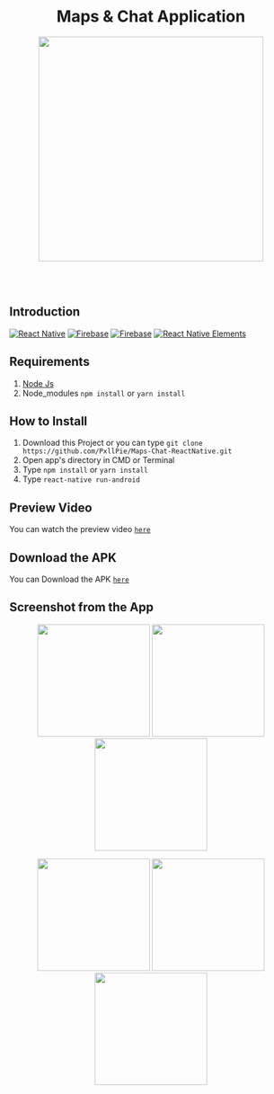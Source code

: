 <h1 align='center'>Maps & Chat Application</h1>

<p align='center'>
    <img width="400" src='https://user-images.githubusercontent.com/50565222/61575785-58362480-aafa-11e9-9840-9194bff32aba.png' />
</p>

<br>
<br>

## Introduction
[![React Native](https://img.shields.io/badge/React%20Native-0.59.9-black.svg?style=rounded-square)](https://facebook.github.io/react-native/)
[![Firebase](https://img.shields.io/badge/Firebase-6.3.0-edba13.svg?style=rounded-square)](https://firebase.google.com/?gclid=EAIaIQobChMI2qeqx_3C4wIVTiUrCh0i0QGfEAAYASAAEgIPNfD_BwE)
[![Firebase](https://img.shields.io/badge/React%20Native%20Maps-0.25.0-green.svg?style=rounded-square)](https://github.com/react-native-community/react-native-maps)
[![React Native Elements](https://img.shields.io/badge/React%20Native%20Elements-1.1.0-3d94ff.svg?style=rounded-square)](https://facebook.github.io/react-native/)

## Requirements
1. <a href="https://nodejs.org/en/download/">Node Js</a>
2. Node_modules ``` npm install ``` or ``` yarn install ```

## How to Install
1. Download this Project or you can type ``` git clone https://github.com/PxllPie/Maps-Chat-ReactNative.git ```
2. Open app's directory in CMD or Terminal
3. Type ` npm install ` or ` yarn install `
4. Type ` react-native run-android `

## Preview Video 
You can watch the preview video [`here`](https://drive.google.com/file/d/1W8lC66_Dl9MBedezKG7ZNQNa3WimEtsm/view?usp=sharing)

## Download the APK
You can Download the APK [`here`](https://drive.google.com/file/d/1W8lC66_Dl9MBedezKG7ZNQNa3WimEtsm/view?usp=sharing)


## Screenshot from the App
<p align='center'>
  <span>
      <image width="200" src="https://user-images.githubusercontent.com/50565222/61576157-61c28b00-ab00-11e9-9155-69967b90ea9e.jpeg" />
      <image width="200" src="https://user-images.githubusercontent.com/50565222/61576158-61c28b00-ab00-11e9-8a41-274fa0e63758.jpeg" />
      <image width="200" src="https://user-images.githubusercontent.com/50565222/61576159-61c28b00-ab00-11e9-9c35-88bd7cec15de.jpeg" /> 
  </span>
</p>
<p align='center'>
  <span>
      <image width="200" src="https://user-images.githubusercontent.com/50565222/61576161-625b2180-ab00-11e9-8382-e141adff141a.jpeg" />
      <image width="200" src="https://user-images.githubusercontent.com/50565222/61576162-625b2180-ab00-11e9-8336-d581749d5831.jpeg" />
      <image width="200" src="https://user-images.githubusercontent.com/50565222/61576163-62f3b800-ab00-11e9-96cc-62609d31a480.jpeg" />
  </span>
</p>
